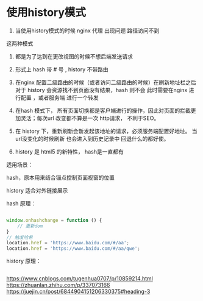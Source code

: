 # 使用history模式
1. 当使用history模式的时候 nginx 代理 出现问题 路径访问不到

这两种模式


1. 都是为了达到在更改视图的时候不想后端发送请求
2. 形式上 hash 带 # 号 , history 不带路由
3. 在nginx 配置二级路由的时候（或者访问二级路由的时候）在刷新地址栏之后 对于 history 会资源找不到页面没有结果，hash 则不会
   此时需要在nginx 进行配置 ，或者服务端 进行一个转发

4. 在hash 模式下， 所有页面切换都是客户端进行的操作，因此对页面的拦截更加灵活；每次url 改变都不算是一次 http请求， 不利于SEO。
5. 在 history 下，重新刷新会新发起该地址的请求，必须服务端配置好地址。 当url没变化的时候刷新 也会进入到历史记录中 回退什么的都好使。
6. history 是 html5 的新特性， hash是一直都有


适用场景：

hash，原本用来结合锚点控制页面视窗的位置

history 适合对外链接展示

hash 原理：
```js

window.onhashchange = function () {
    // 更新dom
}
// 触发哈希
location.href = 'https://www.baidu.com/#/aa';
location.href = 'https://www.baidu.com/#/aa/qwe';
```

history 原理：
```js

```
https://www.cnblogs.com/tugenhua0707/p/10859214.html
https://zhuanlan.zhihu.com/p/337073166
https://juejin.cn/post/6844904151206330375#heading-3